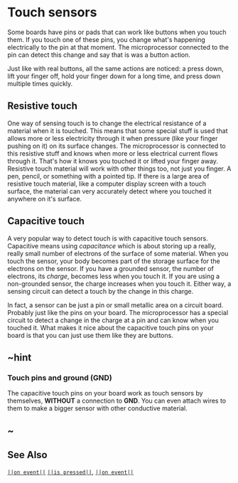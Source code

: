 # Touch sensors

Some boards have pins or pads that can work like buttons when you touch them. If you touch one
of these pins, you change what's happening electrically to the pin at that moment. The microprocessor
connected to the pin can detect this change and say that is was a button action.

Just like with real buttons, all the same actions are noticed: a press down, lift your finger off, hold
your finger down for a long time, and press down multiple times quickly.

## Resistive touch

One way of sensing touch is to change the electrical resistance of a material when it is
touched. This means that some special stuff is used that allows more or less electricity through it when pressure
(like your finger pushing on it) on its surface changes. The microprocessor is connected to this resistive
stuff and knows when more or less electrical current flows through it. That's how it knows you touched it
or lifted your finger away. Resistive touch material will work with other things too, not just you finger. A pen,
pencil, or something with a pointed tip. If there is a large area of resistive touch material, like a
computer display screen with a touch surface, the material can very accurately detect where you touched it
anywhere on it's surface.

## Capacitive touch

A very popular way to detect touch is with capacitive touch sensors. Capacitive means using _capacitance_ which is about storing up a really, really small number of electrons of the surface of some material. When you touch the
sensor, your body becomes part of the storage surface for the electrons on the sensor. If you have a grounded
sensor, the number of electrons, its _charge_, becomes less when you touch it. If you are using a non-grounded
sensor, the charge increases when you touch it. Either way, a sensing circuit can detect a touch by the change in
this charge.

In fact, a sensor can be just a pin or small metallic area on a circuit board. Probably just like the pins on your board. The microprocessor has a special circuit to detect a change in the charge at a pin and can know when
you touched it. What makes it nice about the capacitive touch pins on your board is that you can just use them
like they are buttons.

## ~hint
### Touch pins and ground (GND)

The capacitive touch pins on your board work as touch sensors by themselves, **WITHOUT** a connection to **GND**.
You can even attach wires to them to make a bigger sensor with other conductive material.
## ~

## See Also

[``||on event||``](/reference/input/button/on-event)
[``||is pressed||``](/reference/input/button/is-pressed),
[``||on event||``](/reference/input/button/on-event)